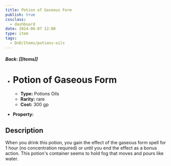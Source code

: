 ```yaml
---
title: Potion of Gaseous Form
publish: true
cssclass:
  - dashboard
date: 2024-06-07 12:00
type: item
tags:
  - DnD/Items/potions-oils
---
```


##### Back: [[Items]]

- # Potion of Gaseous Form

    - **Type:** Potions Oils
    - **Rarity:** rare
    - **Cost:** 300 gp
- **Property:** 



## Description 

When you drink this potion, you gain the effect of the gaseous form spell for 1 hour (no concentration required) or until you end the effect as a bonus action. This potion's container seems to hold fog that moves and pours like water.
